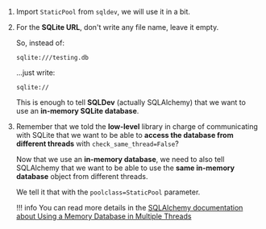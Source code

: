 1. Import `StaticPool` from `sqldev`, we will use it in a bit.

2. For the **SQLite URL**, don't write any file name, leave it empty.

    So, instead of:

    ```
    sqlite:///testing.db
    ```

    ...just write:

    ```
    sqlite://
    ```

    This is enough to tell **SQLDev** (actually SQLAlchemy) that we want to use an **in-memory SQLite database**.

3. Remember that we told the **low-level** library in charge of communicating with SQLite that we want to be able to **access the database from different threads** with `check_same_thread=False`?

    Now that we use an **in-memory database**, we need to also tell SQLAlchemy that we want to be able to use the **same in-memory database** object from different threads.

    We tell it that with the `poolclass=StaticPool` parameter.

    !!! info
        You can read more details in the <a href="https://docs.sqlalchemy.org/en/14/dialects/sqlite.html#using-a-memory-database-in-multiple-threads" class="external-link" target="_blank">SQLAlchemy documentation about Using a Memory Database in Multiple Threads</a>
